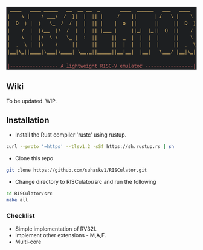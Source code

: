 <p align="center">
  <img src="https://github.com/skudlur/RISCulator/blob/main/src/assets/RISCulator_logo_gh.png" />
</p>

## Wiki
To be updated. WIP.

## Installation
- Install the Rust compiler 'rustc' using rustup.

```bash
curl --proto '=https' --tlsv1.2 -sSf https://sh.rustup.rs | sh
```
- Clone this repo 

```bash
git clone https://github.com/suhaskv1/RISCulator.git
```
- Change directory to RISCulator/src and run the following

```bash
cd RISCulator/src
make all
```

### Checklist
- Simple implementation of RV32I.
- Implement other extensions - M,A,F.
- Multi-core

